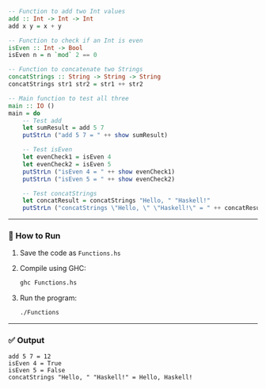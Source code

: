 ```haskell
-- Function to add two Int values
add :: Int -> Int -> Int
add x y = x + y

-- Function to check if an Int is even
isEven :: Int -> Bool
isEven n = n `mod` 2 == 0

-- Function to concatenate two Strings
concatStrings :: String -> String -> String
concatStrings str1 str2 = str1 ++ str2

-- Main function to test all three
main :: IO ()
main = do
    -- Test add
    let sumResult = add 5 7
    putStrLn ("add 5 7 = " ++ show sumResult)

    -- Test isEven
    let evenCheck1 = isEven 4
    let evenCheck2 = isEven 5
    putStrLn ("isEven 4 = " ++ show evenCheck1)
    putStrLn ("isEven 5 = " ++ show evenCheck2)

    -- Test concatStrings
    let concatResult = concatStrings "Hello, " "Haskell!"
    putStrLn ("concatStrings \"Hello, \" \"Haskell!\" = " ++ concatResult)
```

---

### 🔧 How to Run

1. Save the code as `Functions.hs`
2. Compile using GHC:

   ```bash
   ghc Functions.hs
   ```
3. Run the program:

   ```bash
   ./Functions
   ```

---

### ✅ Output

```
add 5 7 = 12
isEven 4 = True
isEven 5 = False
concatStrings "Hello, " "Haskell!" = Hello, Haskell!
```

